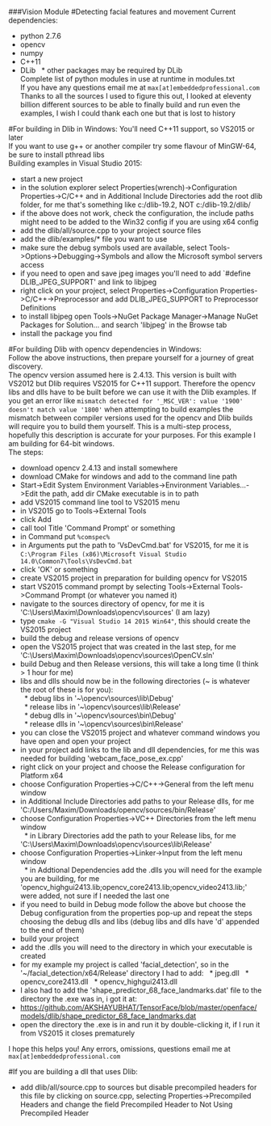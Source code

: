 ###Vision Module
#Detecting facial features and movement
Current dependencies:
* python 2.7.6
 * opencv
 * numpy
* C++11
 * DLib
 &nbsp;&nbsp;* other packages may be required by DLib  
Complete list of python modules in use at runtime in modules.txt  
If you have any questions email me at `max[at]embeddedprofessional.com`  
Thanks to all the sources I used to figure this out, I looked at eleventy billion different sources to be able to finally build and run even the examples, I wish I could thank each one but that is lost to history  

#For building in Dlib in Windows:
You'll need C++11 support, so VS2015 or later  
If you want to use g++ or another compiler try some flavour of MinGW-64, be sure to install pthread libs  
Building examples in Visual Studio 2015:
* start a new project
* in the solution explorer select Properties(wrench)->Configuration Properties->C/C++ and in Additional Include Directories add the root dlib folder, for me that's something like c:/dlib-19.2, NOT c:/dlib-19.2/dlib/
 * if the above does not work, check the configuration, the include paths might need to be added to the Win32 config if you are using x64 config
* add the dlib/all/source.cpp to your project source files 
* add the dlib/examples/* file you want to use
* make sure the debug symbols used are available, select Tools->Options->Debugging->Symbols and allow the Microsoft symbol servers access
* if you need to open and save jpeg images you'll need to add `#define DLIB_JPEG_SUPPORT' and link to libjpeg
 * right click on your project, select Properties->Configuration Properties->C/C++->Preprocessor and add DLIB_JPEG_SUPPORT to Preprocessor Definitions
 * to install libjpeg open Tools->NuGet Package Manager->Manage NuGet Packages for Solution... and search 'libjpeg' in the Browse tab
 * install the package you find
 
#For building Dlib with opencv dependencies in Windows:  
Follow the above instructions, then prepare yourself for a journey of great discovery.  
The opencv version assumed here is 2.4.13. This version is built with VS2012 but Dlib requires VS2015 for C++11 support. Therefore the opencv libs and dlls have to be built before we can use it with the Dlib examples. If you get an error like `mismatch detected for '_MSC_VER': value '1900' doesn't match value '1800'` when attempting to build examples the mismatch between compiler versions used for the opencv and Dlib builds will require you to build them yourself. This is a multi-step process, hopefully this description is accurate for your purposes. For this example I am building for 64-bit windows.  
The steps:  
* download opencv 2.4.13 and install somewhere
* download CMake for windows and add to the command line path 
 * Start->Edit System Environment Variables->Environment Variables...->Edit the path, add dir CMake executable is in to path
* add VS2015 command line tool to VS2015 menu  
 * in VS2015 go to Tools->External Tools  
 * click Add
 * call tool Title 'Command Prompt' or something
 * in Command put `%comspec%`  
 * in Arguments put the path to 'VsDevCmd.bat' for VS2015, for me it is `C:\Program Files (x86)\Microsoft Visual Studio 14.0\Common7\Tools\VsDevCmd.bat`  
 * click 'OK' or something  
* create VS2015 project in preparation for building opencv for VS2015  
 * start VS2015 command prompt by selecting Tools->External Tools->Command Prompt (or whatever you named it)  
 * navigate to the sources directory of opencv, for me it is 'C:\Users\Maxim\Downloads\opencv\sources' (I am lazy)  
 * type `cmake -G "Visual Studio 14 2015 Win64"`, this should create the VS2015 project  
* build the debug and release versions of opencv  
 * open the VS2015 project that was created in the last step, for me 'C:\Users\Maxim\Downloads\opencv\sources\OpenCV.sln'  
 * build Debug and then Release versions, this will take a long time (I think > 1 hour for me)
 * libs and dlls should now be in the following directories (~ is whatever the root of these is for you):  
 &nbsp;&nbsp;* debug libs in '~\opencv\sources\lib\Debug'  
 &nbsp;&nbsp;* release libs in '~\opencv\sources\lib\Release'  
 &nbsp;&nbsp;* debug dlls in '~\opencv\sources\bin\Debug'  
 &nbsp;&nbsp;* release dlls in '~\opencv\sources\bin\Release'  
* you can close the VS2015 project and whatever command windows you have open and open your project
* in your project add links to the lib and dll dependencies, for me this was needed for building 'webcam_face_pose_ex.cpp'  
 * right click on your project and choose the Release configuration for Platform x64  
 * choose Configuration Properties->C/C++->General from the left menu window
 * in Additional Include Directories add paths to your Release dlls, for me 'C:/Users/Maxim/Downloads/opencv/sources/bin/Release'  
 * choose Configuration Properties->VC++ Directories from the left menu window  
 &nbsp;&nbsp;* in Library Directories add the path to your Release libs, for me 'C:\Users\Maxim\Downloads\opencv\sources\lib\Release'  
 * choose Configuration Properties->Linker->Input from the left menu window  
 &nbsp;&nbsp;* in Addtional Dependencies add the .dlls you will need for the example you are building, for me 'opencv_highgui2413.lib;opencv_core2413.lib;opencv_video2413.lib;' were added, not sure if I needed the last one
 * if you need to build in Debug mode follow the above but choose the Debug configuration from the properties pop-up and repeat the steps choosing the debug dlls and libs (debug libs and dlls have 'd' appended to the end of them)
* build your project  
* add the .dlls you will need to the directory in which your executable is created  
 * for my example my project is called 'facial_detection', so in the '~/facial_detection/x64/Release' directory I had to add:
 &nbsp;&nbsp;* jpeg.dll
 &nbsp;&nbsp;* opencv_core2413.dll
 &nbsp;&nbsp;* opencv_highgui2413.dll
* I also had to add the 'shape_predictor_68_face_landmarks.dat' file to the directory the .exe was in, i got it at:
 * https://github.com/AKSHAYUBHAT/TensorFace/blob/master/openface/models/dlib/shape_predictor_68_face_landmarks.dat
* open the directory the .exe is in and run it by double-clicking it, if I run it from VS2015 it closes prematurely  
  
I hope this helps you! Any errors, omissions, questions email me at `max[at]embeddedprofessional.com`    

#If you are building a dll that uses Dlib:
* add dlib/all/source.cpp to sources but disable precompiled headers for this file by clicking on source.cpp, selecting Properties->Precompiled Headers and change the field Precompiled Header to Not Using Precompiled Header

